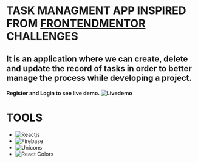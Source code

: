 # TASK MANAGMENT APP INSPIRED FROM [FRONTENDMENTOR](https://www.frontendmentor.io/challenges/kanban-task-management-web-app-wgQLt-HlbB) CHALLENGES

## It is an application where we can create, delete and update the record of tasks in order to better manage the process while developing a project.

#### Register and Login to see live demo. ![Livedemo](https://habus.netlify.app)

# TOOLS

- ![Reactjs](https://reactjs.org/)
- ![Firebase](https://firebase.google.com/)
- ![Unicons](https://iconscout.com/unicons/explore/line)
- ![React Colors](https://casesandberg.github.io/react-color/)
